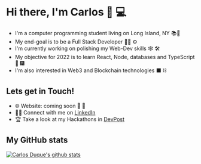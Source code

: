 
# Hi there, I'm Carlos 👋 💻

- I'm a computer programming student living on Long Island, NY 📚🗽
- My end-goal is to be a Full Stack Developer 👨‍💻 ⚙️
- I'm currently working on polishing my Web-Dev skills 🕸️ 🛠️ 
- My objective for 2022 is to learn React, Node, databases and TypeScript 🚀 🎆
- I'm also interested in Web3 and Blockchain technologies ⬛ ⛓

## Lets get in Touch!

- 🌐 Website: coming soon 👀 🚧
- 👨‍💼 Connect with me on [LinkedIn](https://www.linkedin.com/in/carlos-duque-77488b1b8/)
- 🏆 Take a look at my Hackathons in [DevPost](https://devpost.com/CDDR1?ref_content=user-portfolio&ref_feature=portfolio&ref_medium=global-nav)

## My GitHub stats

<!-- [![Carlos Duque's top Langs](https://github-readme-stats.vercel.app/api/top-langs/?username=CDDR1&theme=tokyonight)](https://github.com/CDDR1/github-readme-stats) -->
[![Carlos Duque's github stats](https://github-readme-stats.vercel.app/api?username=CDDR1&show_icons=true&theme=tokyonight)](https://github.com/CDDR1/github-readme-stats)
